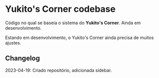 # **Yukito's Corner codebase**

Código no qual se baseia o sistema do **Yukito's Corner**. Ainda em desenvolvimento.

Estando em desenvolvimento, o Yukito's Corner ainda precisa de muitos ajustes.

## Changelog
2023-04-19: Criado repositório, adicionada sidebar.
